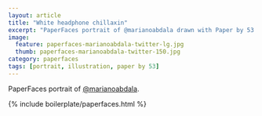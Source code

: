 ```yaml
---
layout: article
title: "White headphone chillaxin"
excerpt: "PaperFaces portrait of @marianoabdala drawn with Paper by 53 on an iPad."
image: 
  feature: paperfaces-marianoabdala-twitter-lg.jpg
  thumb: paperfaces-marianoabdala-twitter-150.jpg
category: paperfaces
tags: [portrait, illustration, paper by 53]
---
```


PaperFaces portrait of [@marianoabdala](http://twitter.com/marianoabdala).

{% include boilerplate/paperfaces.html %}